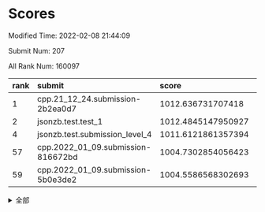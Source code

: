 # Scores

Modified Time: 2022-02-08 21:44:09

Submit Num: 207

All Rank Num: 160097

| rank |               submit               |       score        |       sigma        | pk_num |
| :--- | :--------------------------------- | :----------------- | :----------------- | :----- |
| 1    | cpp.21_12_24.submission-2b2ea0d7   | 1012.636731707418  | 0.7902187948319008 | 3090   |
| 2    | jsonzb.test.test_1                 | 1012.4845147950927 | 0.7898675784089851 | 3095   |
| 4    | jsonzb.test.submission_level_4     | 1011.6121861357394 | 0.8020009188213468 | 3099   |
| 57   | cpp.2022_01_09.submission-816672bd | 1004.7302854056423 | 0.7275283014090561 | 3098   |
| 59   | cpp.2022_01_09.submission-5b0e3de2 | 1004.5586568302693 | 0.7248039131450995 | 3093   |


<details>
<summary>全部</summary>

| rank |                 submit                 |       score        |       sigma        | pk_num |
| :--- | :------------------------------------- | :----------------- | :----------------- | :----- |
| 1    | cpp.21_12_24.submission-2b2ea0d7       | 1012.636731707418  | 0.7902187948319008 | 3090   |
| 2    | jsonzb.test.test_1                     | 1012.4845147950927 | 0.7898675784089851 | 3095   |
| 3    | gobigger.level_3.submission_level_3_18 | 1011.7957614415649 | 0.7836335670997272 | 3094   |
| 4    | jsonzb.test.submission_level_4         | 1011.6121861357394 | 0.8020009188213468 | 3099   |
| 5    | gobigger.level_3.submission_level_3_30 | 1011.0501342583573 | 0.7700548136511054 | 3098   |
| 6    | gobigger.level_3.submission_level_3_43 | 1011.0229848283187 | 0.7681599127641526 | 3092   |
| 7    | gobigger.level_3.submission_level_3_22 | 1011.0112952168988 | 0.7706544818883818 | 3091   |
| 8    | gobigger.level_3.submission_level_3_14 | 1010.9717688019206 | 0.7692579082557013 | 3091   |
| 9    | gobigger.level_3.submission_level_3_13 | 1010.8562706861467 | 0.7841926489519857 | 3093   |
| 10   | gobigger.level_3.submission_level_3_6  | 1010.8397327313363 | 0.8002529077124553 | 3096   |
| 11   | gobigger.level_3.submission_level_3_25 | 1010.7658410204526 | 0.7582006998687102 | 3098   |
| 12   | gobigger.level_3.submission_level_3_24 | 1010.7547602512369 | 0.7549162030336926 | 3092   |
| 13   | gobigger.level_3.submission_level_3_46 | 1010.7504366477116 | 0.7603487814026499 | 3096   |
| 14   | gobigger.level_3.submission_level_3_5  | 1010.617970030065  | 0.7576141922536775 | 3100   |
| 15   | gobigger.level_3.submission_level_3_33 | 1010.5847842688413 | 0.7710367734864397 | 3099   |
| 16   | gobigger.level_3.submission_level_3_47 | 1010.5266460711013 | 0.7812032379471056 | 3097   |
| 17   | gobigger.level_3.submission_level_3_38 | 1010.4923425224949 | 0.770785553549138  | 3093   |
| 18   | gobigger.level_3.submission_level_3_48 | 1010.4512106134005 | 0.7670985930616625 | 3093   |
| 19   | gobigger.level_3.submission_level_3_35 | 1010.4036676415399 | 0.7570284481960302 | 3090   |
| 20   | gobigger.level_3.submission_level_3_19 | 1010.3530480118345 | 0.7600121722016616 | 3092   |
| 21   | gobigger.level_3.submission_level_3_28 | 1010.3199933010267 | 0.7672841460571062 | 3095   |
| 22   | gobigger.level_3.submission_level_3_44 | 1010.2847632638614 | 0.7624154453712508 | 3098   |
| 23   | gobigger.level_3.submission_level_3_11 | 1010.2514112096621 | 0.7650049183186577 | 3093   |
| 24   | gobigger.level_3.submission_level_3_3  | 1010.2395643949965 | 0.7429077844649694 | 3089   |
| 25   | gobigger.level_3.submission_level_3_9  | 1010.2086175551577 | 0.759684137741469  | 3100   |
| 26   | gobigger.level_3.submission_level_3_40 | 1010.1469679868104 | 0.7503242096567112 | 3094   |
| 27   | gobigger.level_3.submission_level_3_27 | 1010.1231523711464 | 0.7698911541359523 | 3094   |
| 28   | gobigger.level_3.submission_level_3_17 | 1010.110498756806  | 0.7696678293110615 | 3096   |
| 29   | gobigger.level_3.submission_level_3_7  | 1010.0812042122999 | 0.7625196873846117 | 3097   |
| 30   | gobigger.level_3.submission_level_3_2  | 1010.013111137099  | 0.7666293469492844 | 3094   |
| 31   | gobigger.level_3.submission_level_3_39 | 1009.9568506802112 | 0.7480861448381718 | 3096   |
| 32   | gobigger.level_3.submission_level_3_16 | 1009.9215859751932 | 0.732136397674175  | 3094   |
| 33   | gobigger.level_3.submission_level_3_32 | 1009.9016416928717 | 0.7545714654055459 | 3094   |
| 34   | gobigger.level_3.submission_level_3_10 | 1009.8962601922287 | 0.7557671207887545 | 3098   |
| 35   | gobigger.level_3.submission_level_3_15 | 1009.8792676289099 | 0.7508621137362471 | 3090   |
| 36   | gobigger.level_3.submission_level_3_26 | 1009.8747510575191 | 0.7731124564673992 | 3096   |
| 37   | gobigger.level_3.submission_level_3_31 | 1009.7236395909221 | 0.7728899075312291 | 3090   |
| 38   | gobigger.level_3.submission_level_3_4  | 1009.4792700343165 | 0.7575559847501745 | 3095   |
| 39   | gobigger.level_3.submission_level_3_1  | 1009.4343770121826 | 0.773617966034054  | 3088   |
| 40   | gobigger.level_3.submission_level_3_0  | 1009.427590911662  | 0.7630569345720877 | 3092   |
| 41   | gobigger.level_3.submission_level_3_20 | 1009.4220652100553 | 0.7478321251058713 | 3089   |
| 42   | gobigger.level_3.submission_level_3_23 | 1009.4179707076507 | 0.764693737289453  | 3093   |
| 43   | gobigger.level_3.submission_level_3_42 | 1009.3419274072857 | 0.7324312842056206 | 3093   |
| 44   | gobigger.level_3.submission_level_3_12 | 1009.338406098141  | 0.7497456442258086 | 3095   |
| 45   | gobigger.level_3.submission_level_3_29 | 1009.2365450989948 | 0.7481549943609027 | 3092   |
| 46   | gobigger.level_3.submission_level_3_45 | 1009.0971071558521 | 0.7507569172812951 | 3088   |
| 47   | gobigger.level_3.submission_level_3_36 | 1009.0528281602548 | 0.7521332262845176 | 3089   |
| 48   | gobigger.level_3.submission_level_3_8  | 1008.9300851706877 | 0.7482268233670858 | 3094   |
| 49   | gobigger.level_3.submission_level_3_34 | 1008.9254744937083 | 0.7504480411644334 | 3093   |
| 50   | gobigger.level_3.submission_level_3_41 | 1008.8319723316966 | 0.7399457396532092 | 3087   |
| 51   | gobigger.level_3.submission_level_3_49 | 1008.5545115557615 | 0.7629106016354099 | 3093   |
| 52   | gobigger.level_3.submission_level_3_37 | 1008.0535907512384 | 0.7489832090931138 | 3093   |
| 53   | gobigger.level_3.submission_level_3_21 | 1007.8872609876773 | 0.740363438498622  | 3090   |
| 54   | gobigger.level_1.submission_level_1_30 | 1005.3124620446122 | 0.7240361357857157 | 3094   |
| 55   | gobigger.level_1.submission_level_1_38 | 1005.1218397105213 | 0.728339261098862  | 3099   |
| 56   | gobigger.level_1.submission_level_1_6  | 1004.8531119528305 | 0.7185641772077718 | 3095   |
| 57   | cpp.2022_01_09.submission-816672bd     | 1004.7302854056423 | 0.7275283014090561 | 3098   |
| 58   | gobigger.level_1.submission_level_1_41 | 1004.5815054056613 | 0.7148687434067943 | 3095   |
| 59   | cpp.2022_01_09.submission-5b0e3de2     | 1004.5586568302693 | 0.7248039131450995 | 3093   |
| 60   | gobigger.level_1.submission_level_1_24 | 1004.1284441502443 | 0.7154059974298212 | 3091   |
| 61   | gobigger.level_1.submission_level_1_28 | 1004.0203060431394 | 0.7287092753920823 | 3094   |
| 62   | gobigger.level_1.submission_level_1_22 | 1004.0100451125318 | 0.7371275244319906 | 3092   |
| 63   | gobigger.level_1.submission_level_1_0  | 1004.0094430523089 | 0.7043225508962734 | 3093   |
| 64   | gobigger.level_1.submission_level_1_23 | 1003.9795664159523 | 0.7301513476294264 | 3094   |
| 65   | gobigger.level_1.submission_level_1_11 | 1003.9787999952134 | 0.7217869240774755 | 3088   |
| 66   | gobigger.level_1.submission_level_1_37 | 1003.9344662286001 | 0.7008093658486365 | 3096   |
| 67   | gobigger.level_1.submission_level_1_18 | 1003.921365951484  | 0.7299188402748183 | 3095   |
| 68   | gobigger.level_1.submission_level_1_8  | 1003.862097028507  | 0.7046319943003008 | 3091   |
| 69   | gobigger.level_1.submission_level_1_35 | 1003.8598088937663 | 0.7168453820051468 | 3093   |
| 70   | gobigger.level_1.submission_level_1_39 | 1003.7527385518965 | 0.7150116408996292 | 3097   |
| 71   | gobigger.level_1.submission_level_1_19 | 1003.6184413965183 | 0.7168018061460917 | 3096   |
| 72   | gobigger.level_1.submission_level_1_5  | 1003.584607751686  | 0.7171889360671728 | 3089   |
| 73   | gobigger.level_1.submission_level_1_31 | 1003.5060786943183 | 0.7190295736832338 | 3093   |
| 74   | gobigger.level_1.submission_level_1_26 | 1003.3953181221804 | 0.7227774435196832 | 3094   |
| 75   | gobigger.level_1.submission_level_1_33 | 1003.2777744389094 | 0.7011621018609232 | 3097   |
| 76   | gobigger.level_1.submission_level_1_48 | 1003.223253311107  | 0.714723694569106  | 3096   |
| 77   | gobigger.level_1.submission_level_1_4  | 1003.2030106851726 | 0.7168665637237585 | 3094   |
| 78   | gobigger.level_1.submission_level_1_49 | 1003.1508685594602 | 0.7168260563102571 | 3098   |
| 79   | gobigger.level_1.submission_level_1_17 | 1003.1037647178633 | 0.7123501421415548 | 3091   |
| 80   | gobigger.level_1.submission_level_1_13 | 1003.0600979066176 | 0.7315314532414166 | 3096   |
| 81   | gobigger.level_1.submission_level_1_45 | 1003.0438209680226 | 0.7192056757050934 | 3093   |
| 82   | gobigger.level_1.submission_level_1_34 | 1003.0138873813237 | 0.7092957957302459 | 3094   |
| 83   | gobigger.level_1.submission_level_1_9  | 1003.0065495775845 | 0.7085620085606357 | 3094   |
| 84   | gobigger.level_1.submission_level_1_16 | 1002.9909814201316 | 0.7182582714412122 | 3096   |
| 85   | gobigger.level_1.submission_level_1_47 | 1002.9169592113158 | 0.7129938277568337 | 3095   |
| 86   | gobigger.level_1.submission_level_1_7  | 1002.8191290059207 | 0.7128279934527678 | 3095   |
| 87   | gobigger.level_1.submission_level_1_32 | 1002.8147760306668 | 0.7195459379236402 | 3100   |
| 88   | gobigger.level_1.submission_level_1_1  | 1002.8111415323939 | 0.7138173445768777 | 3093   |
| 89   | gobigger.level_1.submission_level_1_14 | 1002.7493596932068 | 0.7186987004977351 | 3100   |
| 90   | gobigger.level_1.submission_level_1_42 | 1002.7110699827957 | 0.7089651703509466 | 3093   |
| 91   | gobigger.level_1.submission_level_1_36 | 1002.7000275976161 | 0.7203567341694437 | 3091   |
| 92   | gobigger.level_1.submission_level_1_10 | 1002.6745260777058 | 0.7128615904264375 | 3089   |
| 93   | gobigger.level_1.submission_level_1_2  | 1002.6494315064334 | 0.713946718110429  | 3092   |
| 94   | gobigger.level_1.submission_level_1_25 | 1002.626976991246  | 0.7094736851890947 | 3096   |
| 95   | gobigger.level_1.submission_level_1_21 | 1002.5930860665117 | 0.7109296035760185 | 3093   |
| 96   | gobigger.level_1.submission_level_1_15 | 1002.5118880136986 | 0.7062426009539856 | 3094   |
| 97   | gobigger.level_1.submission_level_1_29 | 1002.4889974155236 | 0.717004656845122  | 3094   |
| 98   | gobigger.level_1.submission_level_1_46 | 1002.4479862092621 | 0.7206245035923337 | 3093   |
| 99   | gobigger.level_1.submission_level_1_43 | 1002.3589100240032 | 0.7199104202058134 | 3092   |
| 100  | gobigger.level_1.submission_level_1_12 | 1002.3544364059821 | 0.719761072467439  | 3093   |
| 101  | gobigger.level_1.submission_level_1_40 | 1002.1823941909915 | 0.7240122136361339 | 3096   |
| 102  | gobigger.level_1.submission_level_1_27 | 1002.1505131342911 | 0.7012480754657859 | 3095   |
| 103  | gobigger.level_1.submission_level_1_20 | 1002.0678063115967 | 0.7124295413522308 | 3094   |
| 104  | gobigger.level_1.submission_level_1_3  | 1001.9711269898263 | 0.7171933412846738 | 3094   |
| 105  | gobigger.level_1.submission_level_1_44 | 1001.6187877555891 | 0.7154908035100346 | 3097   |
| 106  | gobigger.random.submission_random_43   | 997.9088089326633  | 0.7128543782366927 | 3096   |
| 107  | gobigger.random.submission_random_29   | 997.4620881813453  | 0.6983345956301338 | 3090   |
| 108  | gobigger.random.submission_random_48   | 997.0547213116034  | 0.7138999144835343 | 3095   |
| 109  | gobigger.random.submission_random_14   | 997.0358433785126  | 0.6937502676022369 | 3090   |
| 110  | gobigger.random.submission_random_23   | 996.8621263088511  | 0.7126943649234119 | 3089   |
| 111  | gobigger.random.submission_random_35   | 996.8248909692431  | 0.7063445931694289 | 3095   |
| 112  | gobigger.random.submission_random_19   | 996.6950991178859  | 0.713876510775437  | 3093   |
| 113  | gobigger.random.submission_random_46   | 996.5842504469472  | 0.7057777080145273 | 3095   |
| 114  | gobigger.random.submission_random_0    | 996.5022637796611  | 0.7117004841153335 | 3090   |
| 115  | gobigger.random.submission_random_26   | 996.3617126238296  | 0.7097332122078646 | 3092   |
| 116  | gobigger.random.submission_random_36   | 996.3368100354342  | 0.7192588081139022 | 3096   |
| 117  | gobigger.random.submission_random_47   | 996.325682770609   | 0.7144440955014203 | 3091   |
| 118  | gobigger.random.submission_random_38   | 996.3254580710462  | 0.7177391071846898 | 3092   |
| 119  | gobigger.random.submission_random_30   | 996.2840976455784  | 0.7018781840156928 | 3092   |
| 120  | gobigger.random.submission_random_2    | 996.2414307076626  | 0.7203827174701707 | 3101   |
| 121  | gobigger.random.submission_random_4    | 996.1972200036404  | 0.7131710570127264 | 3094   |
| 122  | gobigger.random.submission_random_45   | 996.1940108504173  | 0.7036642178083149 | 3088   |
| 123  | gobigger.random.submission_random_27   | 996.1508584211508  | 0.7065684941320477 | 3094   |
| 124  | gobigger.random.submission_random_21   | 996.0718017581739  | 0.7005273339181557 | 3088   |
| 125  | gobigger.random.submission_random_39   | 996.0325349906341  | 0.7217220968151455 | 3089   |
| 126  | gobigger.random.submission_random_28   | 996.0305052907623  | 0.713119715899742  | 3092   |
| 127  | gobigger.random.submission_random_42   | 996.0295395723047  | 0.7230827300249246 | 3093   |
| 128  | gobigger.random.submission_random_44   | 996.0265717640108  | 0.7030409984007363 | 3091   |
| 129  | gobigger.random.submission_random_22   | 996.023505011282   | 0.7095003243453212 | 3096   |
| 130  | gobigger.random.submission_random_31   | 995.8130857575082  | 0.6984154010940973 | 3095   |
| 131  | gobigger.random.submission_random_37   | 995.7436155299793  | 0.7090052624931286 | 3093   |
| 132  | gobigger.random.submission_random_41   | 995.7419309591243  | 0.7044136308406712 | 3086   |
| 133  | gobigger.random.submission_random_49   | 995.7271875828804  | 0.7078424506696651 | 3099   |
| 134  | gobigger.random.submission_random_17   | 995.6471736233905  | 0.7205009465772201 | 3094   |
| 135  | gobigger.random.submission_random_11   | 995.6038705154574  | 0.7278573818963913 | 3094   |
| 136  | gobigger.random.submission_random_33   | 995.5504796827908  | 0.7035222591609152 | 3092   |
| 137  | gobigger.random.submission_random_3    | 995.5412719469646  | 0.7122029912263068 | 3090   |
| 138  | gobigger.random.submission_random_10   | 995.5407320926937  | 0.7194830371395017 | 3090   |
| 139  | gobigger.random.submission_random_15   | 995.5321782287223  | 0.7133234187343098 | 3092   |
| 140  | gobigger.random.submission_random_18   | 995.4972533387092  | 0.7086063881087142 | 3094   |
| 141  | gobigger.random.submission_random_6    | 995.4843510401555  | 0.719232819393834  | 3099   |
| 142  | gobigger.random.submission_random_12   | 995.4700628366269  | 0.720410274533843  | 3099   |
| 143  | gobigger.random.submission_random_25   | 995.412576088962   | 0.7082693556643195 | 3096   |
| 144  | gobigger.random.submission_random_9    | 995.4011875352555  | 0.7167609030163837 | 3096   |
| 145  | gobigger.random.submission_random_40   | 995.3457129073408  | 0.7154212693520496 | 3093   |
| 146  | gobigger.random.submission_random_34   | 995.1641967360333  | 0.7315509029764609 | 3091   |
| 147  | gobigger.random.submission_random_5    | 995.118075840936   | 0.7099526046374794 | 3091   |
| 148  | gobigger.random.submission_random_24   | 994.9979576533054  | 0.7139837387930542 | 3095   |
| 149  | gobigger.random.submission_random_1    | 994.9604738684525  | 0.7161217568445327 | 3096   |
| 150  | gobigger.random.submission_random_8    | 994.9390186872245  | 0.7297291889855002 | 3093   |
| 151  | gobigger.random.submission_random_20   | 994.8912332434695  | 0.7181743556365382 | 3090   |
| 152  | gobigger.random.submission_random_13   | 994.7183998649624  | 0.7135049049615758 | 3094   |
| 153  | gobigger.random.submission_random_16   | 994.6806843438271  | 0.7227204528980427 | 3096   |
| 154  | gobigger.random.submission_random_7    | 994.5377025736207  | 0.7242666520117076 | 3095   |
| 155  | gobigger.random.submission_random_32   | 994.4549321481209  | 0.7220756860025922 | 3092   |
| 156  | gobigger.level_2.submission_level_2_8  | 994.0108888753803  | 0.7273497223320486 | 3099   |
| 157  | gobigger.level_2.submission_level_2_26 | 993.8465302861073  | 0.7392141997187135 | 3093   |
| 158  | gobigger.level_2.submission_level_2_42 | 993.6810390993221  | 0.727381536750103  | 3095   |
| 159  | gobigger.level_2.submission_level_2_12 | 993.65081111359    | 0.7566927435877504 | 3096   |
| 160  | gobigger.level_2.submission_level_2_49 | 993.5842810056619  | 0.7372630201648768 | 3091   |
| 161  | gobigger.level_2.submission_level_2_19 | 993.4074208554208  | 0.7427607963239482 | 3096   |
| 162  | gobigger.level_2.submission_level_2_20 | 993.2798514031814  | 0.7269696575465856 | 3090   |
| 163  | gobigger.level_2.submission_level_2_6  | 993.2792771273827  | 0.7257472404771018 | 3091   |
| 164  | gobigger.level_2.submission_level_2_11 | 993.2623244029533  | 0.742007152331682  | 3091   |
| 165  | gobigger.level_2.submission_level_2_14 | 993.2446870545267  | 0.7450838986219243 | 3097   |
| 166  | gobigger.level_2.submission_level_2_37 | 993.1019021050693  | 0.7377323390238887 | 3096   |
| 167  | gobigger.level_2.submission_level_2_0  | 993.0311259526871  | 0.7266177693758514 | 3097   |
| 168  | gobigger.level_2.submission_level_2_32 | 993.0232356925501  | 0.729025958792051  | 3095   |
| 169  | gobigger.level_2.submission_level_2_22 | 992.9557536149814  | 0.7593182197440215 | 3095   |
| 170  | gobigger.level_2.submission_level_2_31 | 992.9167801165872  | 0.7596819790531167 | 3097   |
| 171  | gobigger.level_2.submission_level_2_24 | 992.8959545639406  | 0.736341987625172  | 3100   |
| 172  | gobigger.level_2.submission_level_2_33 | 992.8153187392755  | 0.7265647100066149 | 3090   |
| 173  | gobigger.level_2.submission_level_2_7  | 992.7855565297335  | 0.7358768121853596 | 3094   |
| 174  | gobigger.level_2.submission_level_2_23 | 992.7153549754872  | 0.7376938042986549 | 3099   |
| 175  | gobigger.level_2.submission_level_2_17 | 992.7152317539677  | 0.7407773399275926 | 3093   |
| 176  | gobigger.level_2.submission_level_2_5  | 992.6505397479724  | 0.7209209273546399 | 3091   |
| 177  | gobigger.level_2.submission_level_2_29 | 992.515414969969   | 0.7478356084646501 | 3095   |
| 178  | gobigger.level_2.submission_level_2_46 | 992.4430818859986  | 0.7371268390111696 | 3087   |
| 179  | gobigger.level_2.submission_level_2_30 | 992.280789916514   | 0.7522852018102909 | 3095   |
| 180  | gobigger.level_2.submission_level_2_45 | 992.2752910549318  | 0.7419835248690941 | 3098   |
| 181  | gobigger.level_2.submission_level_2_38 | 992.2366273982177  | 0.7442602835235872 | 3091   |
| 182  | gobigger.level_2.submission_level_2_10 | 992.0316400730384  | 0.7402459865484701 | 3095   |
| 183  | gobigger.level_2.submission_level_2_40 | 991.9864701387252  | 0.7369215225960549 | 3090   |
| 184  | gobigger.level_2.submission_level_2_35 | 991.9185709662677  | 0.7621938451425829 | 3097   |
| 185  | gobigger.level_2.submission_level_2_36 | 991.7231174968274  | 0.7276689567769523 | 3094   |
| 186  | gobigger.level_2.submission_level_2_18 | 991.5749283922686  | 0.7599202047587984 | 3101   |
| 187  | gobigger.level_2.submission_level_2_41 | 991.56770353157    | 0.7638774432098754 | 3094   |
| 188  | gobigger.level_2.submission_level_2_25 | 991.5600617364893  | 0.7509713743610241 | 3092   |
| 189  | gobigger.level_2.submission_level_2_16 | 991.5228100464976  | 0.7373915851211499 | 3088   |
| 190  | gobigger.level_2.submission_level_2_28 | 991.5225194783517  | 0.7284374488344308 | 3090   |
| 191  | gobigger.level_2.submission_level_2_13 | 991.4905824781767  | 0.7501769112733956 | 3100   |
| 192  | gobigger.level_2.submission_level_2_9  | 991.4805967780745  | 0.7581143970498633 | 3090   |
| 193  | gobigger.level_2.submission_level_2_3  | 991.4497223048489  | 0.7455016245258773 | 3094   |
| 194  | gobigger.level_2.submission_level_2_34 | 991.3958489998618  | 0.7422710912051689 | 3093   |
| 195  | gobigger.level_2.submission_level_2_44 | 991.3090512425548  | 0.7548247030781278 | 3091   |
| 196  | gobigger.level_2.submission_level_2_1  | 991.3024531175214  | 0.7490665876326944 | 3094   |
| 197  | gobigger.level_2.submission_level_2_27 | 991.2973148338856  | 0.7798296515949046 | 3092   |
| 198  | gobigger.level_2.submission_level_2_39 | 990.8501854228228  | 0.7468876953112799 | 3095   |
| 199  | gobigger.level_2.submission_level_2_4  | 990.8392746035638  | 0.7572465829990478 | 3093   |
| 200  | gobigger.level_2.submission_level_2_47 | 990.6257889177365  | 0.7578618575623708 | 3091   |
| 201  | gobigger.level_2.submission_level_2_43 | 990.5345177417415  | 0.7845907278397811 | 3095   |
| 202  | gobigger.level_2.submission_level_2_21 | 990.459389155341   | 0.7770568099908246 | 3092   |
| 203  | gobigger.level_2.submission_level_2_15 | 990.404926046533   | 0.7584732144869338 | 3093   |
| 204  | gobigger.level_2.submission_level_2_48 | 990.1814743727499  | 0.7714341858545735 | 3089   |
| 205  | gobigger.level_2.submission_level_2_2  | 989.7440786627534  | 0.7611056047683602 | 3095   |
| 206  | gobigger.none.submission_none_0        | 978.1366102451341  | 1.3282227436546095 | 3091   |
| 207  | gobigger.none.submission_none_1        | 975.2516563296483  | 1.5367397699865588 | 3094   |

</details>